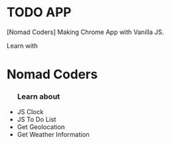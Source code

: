 # TODO APP

[Nomad Coders] Making Chrome App with Vanilla JS.

Learn with <h1 href="https://nomadcoders.co/"> Nomad Coders </h1>

<ul>
  <h3> Learn about </h3>
  <li> JS Clock </li>
  <li> JS To Do List </li>
  <li> Get Geolocation </li>
  <li> Get Weather Information </li>
</ul>
